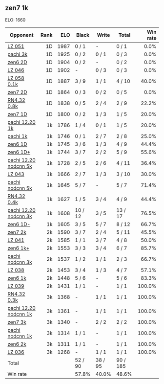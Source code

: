 ## zen7 1k ##

ELO: 1660

Opponent | Rank | ELO | Black | Write | Total | Win rate
---------|-----:|----:|-------|-------|-------|-------:
[LZ 051](LZ%20051.md) | 1D | 1987 | 0 / 1 | - | 0 / 1 | 0.0%
[pachi 3k](pachi%203k.md) | 1D | 1925 | 0 / 2 | 0 / 1 | 0 / 3 | 0.0%
[zen6 2D](zen6%202D.md) | 1D | 1904 | 0 / 2 | - | 0 / 2 | 0.0%
[LZ 046](LZ%20046.md) | 1D | 1902 | - | 0 / 3 | 0 / 3 | 0.0%
[LZ 058 0.1k](LZ%20058%200.1k.md) | 1D | 1887 | 3 / 9 | 1 / 1 | 4 / 10 | 40.0%
[zen7 2D](zen7%202D.md) | 1D | 1864 | 0 / 3 | 0 / 2 | 0 / 5 | 0.0%
[RN4.32 0.8k](RN4.32%200.8k.md) | 1D | 1838 | 0 / 5 | 2 / 4 | 2 / 9 | 22.2%
[zen7 1D](zen7%201D.md) | 1D | 1800 | 0 / 2 | 1 / 3 | 1 / 5 | 20.0%
[pachi 12.20 1k](pachi%2012.20%201k.md) | 1k | 1786 | 1 / 4 | 0 / 1 | 1 / 5 | 20.0%
[pachi 1k](pachi%201k.md) | 1k | 1746 | 0 / 1 | 2 / 7 | 2 / 8 | 25.0%
[zen6 1D](zen6%201D.md) | 1k | 1745 | 3 / 6 | 1 / 3 | 4 / 9 | 44.4%
[zen6 1D+](zen6%201D+.md) | 1k | 1744 | 3 / 7 | 2 / 2 | 5 / 9 | 55.6%
[pachi 12.20 nodcnn 5k](pachi%2012.20%20nodcnn%205k.md) | 1k | 1728 | 2 / 5 | 2 / 6 | 4 / 11 | 36.4%
[LZ 043](LZ%20043.md) | 1k | 1666 | 2 / 7 | 1 / 3 | 3 / 10 | 30.0%
[pachi nodcnn 5k](pachi%20nodcnn%205k.md) | 1k | 1645 | 5 / 7 | - | 5 / 7 | 71.4%
[RN4.32 0.4k](RN4.32%200.4k.md) | 1k | 1627 | 1 / 5 | 3 / 4 | 4 / 9 | 44.4%
[pachi 12.20 nodcnn 3k](pachi%2012.20%20nodcnn%203k.md) | 1k | 1608 | 10 / 12 | 3 / 5 | 13 / 17 | 76.5%
[zen6 1D-](zen6%201D-.md) | 1k | 1605 | 3 / 5 | 5 / 7 | 8 / 12 | 66.7%
[zen7 2k](zen7%202k.md) | 2k | 1590 | 3 / 7 | 2 / 4 | 5 / 11 | 45.5%
[LZ 041](LZ%20041.md) | 2k | 1585 | 1 / 1 | 3 / 7 | 4 / 8 | 50.0%
[zen6 1k+](zen6%201k+.md) | 2k | 1553 | 3 / 3 | 3 / 4 | 6 / 7 | 85.7%
[pachi nodcnn 3k](pachi%20nodcnn%203k.md) | 2k | 1537 | 1 / 2 | 1 / 1 | 2 / 3 | 66.7%
[LZ 038](LZ%20038.md) | 2k | 1453 | 3 / 4 | 1 / 3 | 4 / 7 | 57.1%
[zen6 1k](zen6%201k.md) | 2k | 1448 | 5 / 6 | - | 5 / 6 | 83.3%
[LZ 039](LZ%20039.md) | 2k | 1431 | 1 / 1 | - | 1 / 1 | 100.0%
[RN4.32 0.3k](RN4.32%200.3k.md) | 3k | 1368 | - | 1 / 1 | 1 / 1 | 100.0%
[pachi 12.20 nodcnn 1k](pachi%2012.20%20nodcnn%201k.md) | 3k | 1361 | - | 1 / 1 | 1 / 1 | 100.0%
[zen7 3k](zen7%203k.md) | 3k | 1340 | - | 2 / 2 | 2 / 2 | 100.0%
[pachi nodcnn 1k](pachi%20nodcnn%201k.md) | 3k | 1314 | 1 / 1 | - | 1 / 1 | 100.0%
[zen6 2k](zen6%202k.md) | 3k | 1311 | 1 / 1 | - | 1 / 1 | 100.0%
[LZ 036](LZ%20036.md) | 3k | 1268 | - | 1 / 1 | 1 / 1 | 100.0%
Total | | | 52 / 90 | 38 / 95 | 90 / 185 | 
Win rate| | | 57.8% | 40.0% | 48.6% | 
